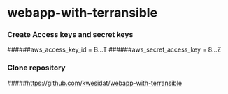 # webapp-with-terransible

### Create Access keys and secret keys
######aws_access_key_id = B...T
######aws_secret_access_key = 8...Z

### Clone repository 
#####https://github.com/kwesidat/webapp-with-terransible

